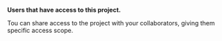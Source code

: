 <p><b>Users that have access to this project.</b></p>
<p>Tou can share access to the project with your collaborators, giving them specific access scope.</p>
